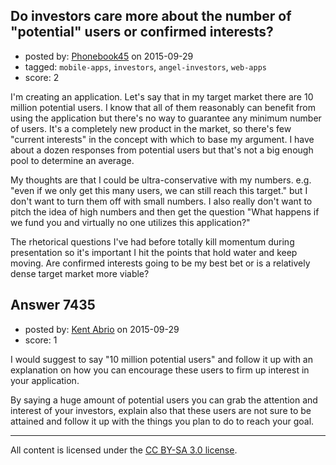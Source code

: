 ## Do investors care more about the number of "potential" users or confirmed interests?

- posted by: [Phonebook45](https://stackexchange.com/users/6768094/phonebook45) on 2015-09-29
- tagged: `mobile-apps`, `investors`, `angel-investors`, `web-apps`
- score: 2

I'm creating an application. Let's say that in my target market there are 10 million potential users. I know that all of them reasonably can benefit from using the application but there's no way to guarantee any minimum number of users. It's a completely new product in the market, so there's few "current interests" in the concept with which to base my argument. I have about a dozen responses from potential users but that's not a big enough pool to determine an average.

My thoughts are that I could be ultra-conservative with my numbers. e.g. "even if we only get this many users, we can still reach this target." but I don't want to turn them off with small numbers. I also really don't want to pitch the idea of high numbers and then get the question "What happens if we fund you and virtually no one utilizes this application?"

The rhetorical questions I've had before totally kill momentum during presentation so it's important I hit the points that hold water and keep moving. Are confirmed interests going to be my best bet or is a relatively dense target market more viable?


## Answer 7435

- posted by: [Kent Abrio](https://stackexchange.com/users/6677362/kent-abrio) on 2015-09-29
- score: 1

I would suggest to say "10 million potential users" and follow it up with an explanation on how you can encourage these users to firm up interest in your application.

By saying a huge amount of potential users you can grab the attention and interest of your investors, explain also that these users are not sure to be attained and follow it up with the things you plan to do to reach your goal. 



---

All content is licensed under the [CC BY-SA 3.0 license](https://creativecommons.org/licenses/by-sa/3.0/).
